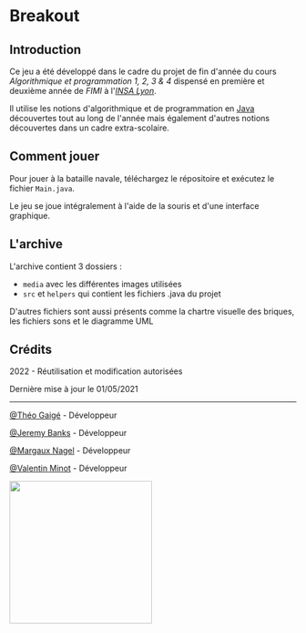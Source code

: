 # Breakout

## Introduction

Ce jeu a été développé dans le cadre du projet de fin d'année du cours *Algorithmique et programmation 1, 2, 3 & 4* dispensé en première et deuxième année de *FIMI* à l'*[INSA Lyon](https://www.insa-lyon.fr/)*.

Il utilise les notions d'algorithmique et de programmation en [Java](https://www.java.com/fr/) découvertes tout au long de l'année mais également d'autres notions découvertes dans un cadre extra-scolaire.

## Comment jouer

Pour jouer à la bataille navale, téléchargez le répositoire et exécutez le fichier `Main.java`.

Le jeu se joue intégralement à l'aide de la souris et d'une interface graphique.

## L'archive
L'archive contient 3 dossiers : 
- `media` avec les différentes images utilisées 
- `src` et `helpers` qui contient les fichiers .java du projet 

D'autres fichiers sont aussi présents comme la chartre visuelle des briques, les fichiers sons et le diagramme UML 

## Crédits
2022 - Réutilisation et modification autorisées

Dernière mise à jour le 01/05/2021

------------------

[@Théo Gaigé](https://github.com/The00G) - Développeur

[@Jeremy Banks](https://github.com/JeyBanks) - Développeur

[@Margaux Nagel](https://github.com/margauxnagel) - Développeur

[@Valentin Minot](https://github.com/val23waaaah) - Développeur

<img src="https://www.insa-lyon.fr/sites/www.insa-lyon.fr/files/logo-coul.png" width="250"/>
